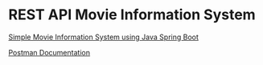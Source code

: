 # REST API Movie Information System
<u>Simple Movie Information System using Java Spring Boot<u>


Postman Documentation 
